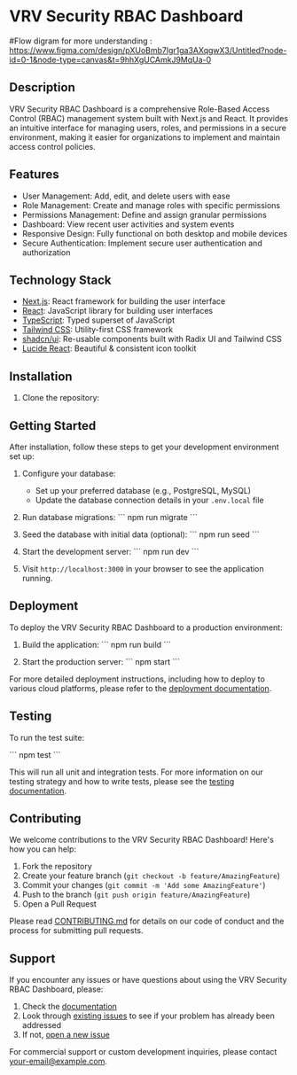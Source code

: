 # VRV Security RBAC Dashboard
#Flow digram for more understanding : https://www.figma.com/design/pXUoBmb7lgr1ga3AXqgwX3/Untitled?node-id=0-1&node-type=canvas&t=9hhXgUCAmkJ9MqUa-0

## Description

VRV Security RBAC Dashboard is a comprehensive Role-Based Access Control (RBAC) management system built with Next.js and React. It provides an intuitive interface for managing users, roles, and permissions in a secure environment, making it easier for organizations to implement and maintain access control policies.

## Features

- User Management: Add, edit, and delete users with ease
- Role Management: Create and manage roles with specific permissions
- Permissions Management: Define and assign granular permissions
- Dashboard: View recent user activities and system events
- Responsive Design: Fully functional on both desktop and mobile devices
- Secure Authentication: Implement secure user authentication and authorization

## Technology Stack

- [Next.js](https://nextjs.org/): React framework for building the user interface
- [React](https://reactjs.org/): JavaScript library for building user interfaces
- [TypeScript](https://www.typescriptlang.org/): Typed superset of JavaScript
- [Tailwind CSS](https://tailwindcss.com/): Utility-first CSS framework
- [shadcn/ui](https://ui.shadcn.com/): Re-usable components built with Radix UI and Tailwind CSS
- [Lucide React](https://lucide.dev/): Beautiful & consistent icon toolkit

## Installation

1. Clone the repository:


## Getting Started

After installation, follow these steps to get your development environment set up:

1. Configure your database:
   - Set up your preferred database (e.g., PostgreSQL, MySQL)
   - Update the database connection details in your `.env.local` file

2. Run database migrations:
   \`\`\`
   npm run migrate
   \`\`\`

3. Seed the database with initial data (optional):
   \`\`\`
   npm run seed
   \`\`\`

4. Start the development server:
   \`\`\`
   npm run dev
   \`\`\`

5. Visit `http://localhost:3000` in your browser to see the application running.

## Deployment

To deploy the VRV Security RBAC Dashboard to a production environment:

1. Build the application:
   \`\`\`
   npm run build
   \`\`\`

2. Start the production server:
   \`\`\`
   npm start
   \`\`\`

For more detailed deployment instructions, including how to deploy to various cloud platforms, please refer to the [deployment documentation](docs/deployment.md).


## Testing

To run the test suite:

\`\`\`
npm test
\`\`\`

This will run all unit and integration tests. For more information on our testing strategy and how to write tests, please see the [testing documentation](docs/testing.md).

## Contributing

We welcome contributions to the VRV Security RBAC Dashboard! Here's how you can help:

1. Fork the repository
2. Create your feature branch (`git checkout -b feature/AmazingFeature`)
3. Commit your changes (`git commit -m 'Add some AmazingFeature'`)
4. Push to the branch (`git push origin feature/AmazingFeature`)
5. Open a Pull Request

Please read [CONTRIBUTING.md](CONTRIBUTING.md) for details on our code of conduct and the process for submitting pull requests.

## Support

If you encounter any issues or have questions about using the VRV Security RBAC Dashboard, please:

1. Check the [documentation](docs/)
2. Look through [existing issues](https://github.com/your-username/vrv-security-rbac/issues) to see if your problem has already been addressed
3. If not, [open a new issue](https://github.com/your-username/vrv-security-rbac/issues/new)

For commercial support or custom development inquiries, please contact [your-email@example.com](mailto:your-email@example.com).

